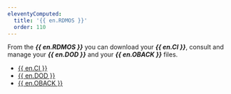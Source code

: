 ```yaml
---
eleventyComputed:
  title: '{{ en.RDMOS }}'
  order: 110
---
```

From the ***{{ en.RDMOS }}*** you can download your ***{{ en.CI }}***, consult and manage your ***{{ en.DOD }}*** and your ***{{ en.OBACK }}*** files.  

* [{{ en.CI }}](/cloud/rdm-online-services/custom-installer/)  
* [{{ en.DOD }}](/cloud/rdm-online-services/online-drive/)  
* [{{ en.OBACK }}](/cloud/rdm-online-services/online-backup/) 
